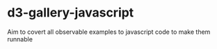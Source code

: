 # d3-gallery-javascript
Aim to covert all observable examples to javascript code to make them runnable

